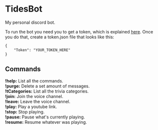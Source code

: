 # TidesBot
My personal discord bot.

To run the bot you need you to get a token, which is explained [here](https://github.com/reactiflux/discord-irc/wiki/Creating-a-discord-bot-&-getting-a-token).
Once you do that, create a token.json file that looks like this: 

```
{
	"Token": "YOUR_TOKEN_HERE"
}
```

## Commands
**!help:** List all the commands.  
**!purge:** Delete a set amount of messages.  
**!tCategories:** List all the trivia categories.  
**!join:** Join the voice channel.  
**!leave:** Leave the voice channel.  
**!play:** Play a youtube link.  
**!stop:** Stop playing.  
**!pause:** Pause what's currently playing.  
**!resume:** Resume whatever was playing.  
